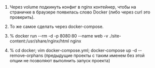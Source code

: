 1. Через volume подкинуть конфиг в nginx контейнер, чтобы на страничке в браузере появилась слово Docker (либо через curl это проверить).
2. То же самое сделать через docker-compose.

1. % docker run --rm -d -p 8080:80 --name web -v ./site-content:/usr/share/nginx/html nginx
2. % cd docker; vim docker-compose.yml; docker-compose up -d --remove-orphans  (предыдущие проекты с таким именем без этой опции не позволяют выполнить запуск проекта) 


